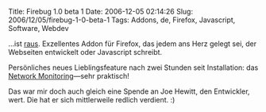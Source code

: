 Title: Firebug 1.0 beta 1
Date: 2006-12-05 02:14:26
Slug: 2006/12/05/firebug-1-0-beta-1
Tags: Addons, de, Firefox, Javascript, Software, Webdev


…ist [raus][1]. Exzellentes Addon für Firefox, das jedem ans Herz gelegt sei,
der Webseiten entwickelt oder Javascript schreibt.

Persönliches neues Lieblingsfeature nach zwei Stunden seit Installation: das
[Network Monitoring][2]—sehr praktisch!

Das war mir doch auch gleich eine Spende an Joe Hewitt, den Entwickler, wert.
Die hat er sich mittlerweile redlich verdient. :)

   [1]: http://www.getfirebug.com/blog/?p=7
   [2]: http://www.getfirebug.com/net.html
